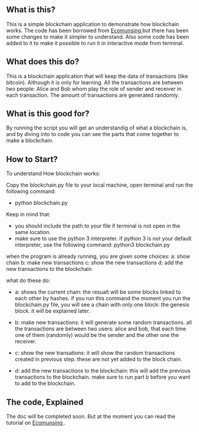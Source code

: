 <h2>What is this? </h2>
This is a simple blockchain application to demonstrate how blockchain works. The code has been borrowed from <a href="http://ecomunsing.com/build-your-own-blockchain"> Ecomunsing </a> but there has been some changes to make it simpler to understand. Also some code has been added to it to make it possible to run it in interactive mode from terminal.

<h2> What does this do? </h2>
This is a blockchain application that will keep the data of transactions (like bitcoin). Although it is only for learning. All the transactions are between two people: Alice and Bob whom play the role of sender and receiver in each transaction. The amount of transactions are generated randomly.

<h2> What is this good for? </h2>
By running the script you will get an understandig of what a blockchain is, and by diving into to code you can see the parts that come together to make a blockchain.

<h2> How to Start? </h2>
To understand How blockchain works:

Copy the blockchain.py file to your local machine, open terminal and run the following command:

*	python blockchain.py

Keep in mind that:

- you should include the path to your file if terminal is not open in the same location.
- make sure to use the python 3 interpreter. if python 3 is not your default interpreter, use the following command:
	python3 blockchain.py


when the program is already running, you are given some choices:
	a: show chain
	b: make new transactions
	c: show the new transactions
	d: add the new transactions to the blockchain

what do these do:
* a: shows the current chain:
	the resualt will be some blocks linked to each other by hashes. if you run this command the moment you run the blockchain.py file, you will see a chain with only one block: the genesis block. it will be explained later.
  
* b: make new transactions:
	it will generate some random transactions. all the transactions are between two users: alice and bob, that each time one of them (randomly) would be the sender and the other one the receiver. 
  
* c: show the new transations:
	it will show the random transactions created in previous step. these are not yet added to the block chain.
  
* d: add the new transactions to the blockchain:
	this will add the previous transactions to the blockchain. make sure to run part b before you want to add to the blockchain. 
  

<h2> The code, Explained </h2>
The doc will be completed soon. But at the moment you can read the tutorial on <a href="http://ecomunsing.com/build-your-own-blockchain"> Ecomunsing </a>.

